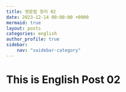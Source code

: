 ```yaml
---
title: 영문법 정리 02
date: 2023-12-14 00:00:00 +0900
mermaid: true
layout: posts
categories: english
author_profile: true
sidebar:
    nav: "saidebar-category"
---
```


# This is English Post 02